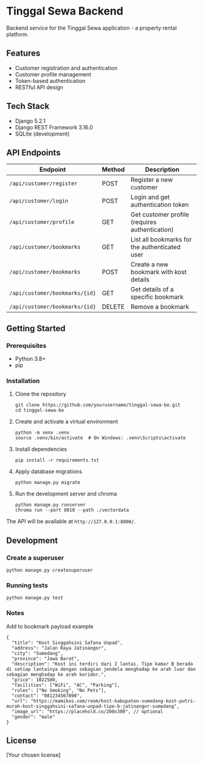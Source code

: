 # Tinggal Sewa Backend

Backend service for the Tinggal Sewa application - a property rental platform.

## Features

- Customer registration and authentication
- Customer profile management
- Token-based authentication
- RESTful API design

## Tech Stack

- Django 5.2.1
- Django REST Framework 3.16.0
- SQLite (development)

## API Endpoints

| Endpoint                       | Method | Description                                    |
| ------------------------------ | ------ | ---------------------------------------------- |
| `/api/customer/register`       | POST   | Register a new customer                        |
| `/api/customer/login`          | POST   | Login and get authentication token             |
| `/api/customer/profile`        | GET    | Get customer profile (requires authentication) |
| `/api/customer/bookmarks`      | GET    | List all bookmarks for the authenticated user  |
| `/api/customer/bookmarks`      | POST   | Create a new bookmark with kost details        |
| `/api/customer/bookmarks/{id}` | GET    | Get details of a specific bookmark             |
| `/api/customer/bookmarks/{id}` | DELETE | Remove a bookmark                              |

## Getting Started

### Prerequisites

- Python 3.8+
- pip

### Installation

1. Clone the repository

   ```
   git clone https://github.com/yourusername/tinggal-sewa-be.git
   cd tinggal-sewa-be
   ```

2. Create and activate a virtual environment

   ```
   python -m venv .venv
   source .venv/bin/activate  # On Windows: .venv\Scripts\activate
   ```

3. Install dependencies

   ```
   pip install -r requirements.txt
   ```

4. Apply database migrations

   ```
   python manage.py migrate
   ```

5. Run the development server and chroma
   ```
   python manage.py runserver
   chroma run --port 8010 --path ./vectordata
   ```

The API will be available at `http://127.0.0.1:8000/`.

## Development

### Create a superuser

```
python manage.py createsuperuser
```

### Running tests

```
python manage.py test
```

### Notes

Add to bookmark payload example

```
{
  "title": "Kost Singgahsini Safana Unpad",
  "address": "Jalan Raya Jatinangor",
  "city": "Sumedang",
  "province": "Jawa Barat",
  "description": "Kost ini terdiri dari 2 lantai. Tipe kamar B berada di setiap lantainya dengan sebagian jendela menghadap ke arah luar dan sebagian menghadap ke arah koridor.",
  "price": 1022500,
  "facilities": ["WiFi", "AC", "Parking"],
  "rules": ["No Smoking", "No Pets"],
  "contact": "081234567890",
  "url": "https://mamikos.com/room/kost-kabupaten-sumedang-kost-putri-murah-kost-singgahsini-safana-unpad-tipe-b-jatinangor-sumedang",
  "image_url": "https://placehold.co/200x300", // optional
  "gender": "male"
}
```

## License

[Your chosen license]
